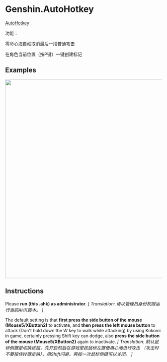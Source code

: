 # Genshin.AutoHotkey
 [AutoHotkey](https://www.autohotkey.com/download/ahk-install.exe)
 
功能：

零命心海自动取消最后一段普通攻击

在角色当前位置（按P键）一键创建标记

## Examples
<img src="./Assets/Kokomi_Attack.gif" width=640 high=360>


## Instructions
Please **run (this .ahk) as administrator**.
*[ Translation: 请以管理员身份权限运行当前AHK脚本。 ]*

The default setting is that **first press the side button of the mouse (Mouse5/XButton2)** to activate, and **then press the left mouse button** to attack (Don't hold down the W key to walk while attacking) by using Kokomi in game, certainly pressing Shift key can dodge, also **press the side button of the mouse (Mouse5/XButton2)** again to inactivate.
*[ Translation: 默认鼠标侧键是切换按钮，先开启然后在游戏里按鼠标左键使用心海进行攻击 （攻击时不要按住W键走路），用Shift闪避，再按一次鼠标侧键可以关闭。 ]*
